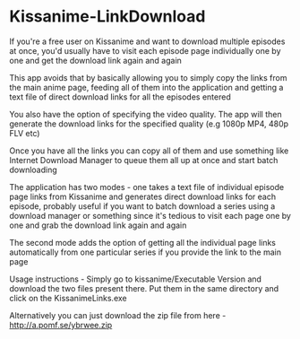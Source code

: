 Kissanime-LinkDownload
======================

If you're a free user on Kissanime and want to download multiple episodes at once, you'd usually have to visit each episode page individually one by one and get the download link again and again 

This app avoids that by basically allowing you to simply copy the links from the main anime page, feeding all of them into the application and getting a text file of direct download links for all the episodes entered

You also have the option of specifying the video quality. The app will then generate the download links for the specified quality (e.g 1080p MP4, 480p FLV etc) 

Once you have all the links you can copy all of them and use something like Internet Download Manager to queue them all up at once and start batch downloading 

The application has two modes - one takes a text file of individual episode page links from Kissanime and generates direct download links for each episode, probably useful if you want to batch download a series using a download manager or something since it's tedious to visit each page one by one and grab the download link again and again

The second mode adds the option of getting all the individual page links automatically from one particular series if you provide the link to the main page

Usage instructions - Simply go to kissanime/Executable Version and download the two files present there. Put them in the same directory and 
click on the KissanimeLinks.exe 

Alternatively you can just download the zip file from here - http://a.pomf.se/ybrwee.zip
